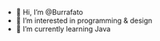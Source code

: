 - 👋 Hi, I’m @Burrafato
- 👀 I’m interested in programming & design
- 🌱 I’m currently learning Java


<!---
Burrafato/Burrafato is a ✨ special ✨ repository because its `README.md` (this file) appears on your GitHub profile.
You can click the Preview link to take a look at your changes.
--->
